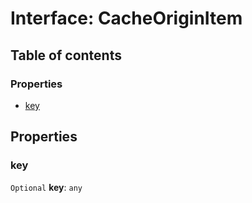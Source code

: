 # Interface: CacheOriginItem

## Table of contents

### Properties

* [key](/en/auto-docs/free-layout-editor/interfaces/CacheOriginItem.md#key)

## Properties

### key

`Optional` **key**: `any`
